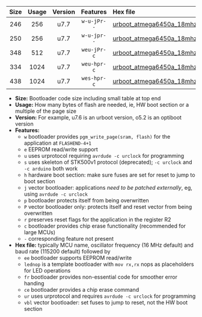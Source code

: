 |Size|Usage|Version|Features|Hex file|
|:-:|:-:|:-:|:-:|:--|
|246|256|u7.7|`w-u-jPr--`|[urboot_atmega6450a_18mhz432_38400bps_lednop_ur_vbl.hex](https://raw.githubusercontent.com/stefanrueger/urboot.hex/main/mcus/atmega6450a/fcpu_18mhz432/38400_bps/urboot_atmega6450a_18mhz432_38400bps_lednop_ur_vbl.hex)|
|250|256|u7.7|`w-u-jpr--`|[urboot_atmega6450a_18mhz432_38400bps_lednop_fr_ur_vbl.hex](https://raw.githubusercontent.com/stefanrueger/urboot.hex/main/mcus/atmega6450a/fcpu_18mhz432/38400_bps/urboot_atmega6450a_18mhz432_38400bps_lednop_fr_ur_vbl.hex)|
|348|512|u7.7|`weu-jPr-c`|[urboot_atmega6450a_18mhz432_38400bps_ee_lednop_fr_ce_ur_vbl.hex](https://raw.githubusercontent.com/stefanrueger/urboot.hex/main/mcus/atmega6450a/fcpu_18mhz432/38400_bps/urboot_atmega6450a_18mhz432_38400bps_ee_lednop_fr_ce_ur_vbl.hex)|
|334|1024|u7.7|`weu-hpr-c`|[urboot_atmega6450a_18mhz432_38400bps_ee_lednop_fr_ce_ur.hex](https://raw.githubusercontent.com/stefanrueger/urboot.hex/main/mcus/atmega6450a/fcpu_18mhz432/38400_bps/urboot_atmega6450a_18mhz432_38400bps_ee_lednop_fr_ce_ur.hex)|
|438|1024|u7.7|`wes-hpr-c`|[urboot_atmega6450a_18mhz432_38400bps_ee_lednop_fr_ce.hex](https://raw.githubusercontent.com/stefanrueger/urboot.hex/main/mcus/atmega6450a/fcpu_18mhz432/38400_bps/urboot_atmega6450a_18mhz432_38400bps_ee_lednop_fr_ce.hex)|

- **Size:** Bootloader code size including small table at top end
- **Usage:** How many bytes of flash are needed, ie, HW boot section or a multiple of the page size
- **Version:** For example, u7.6 is an urboot version, o5.2 is an optiboot version
- **Features:**
  + `w` bootloader provides `pgm_write_page(sram, flash)` for the application at `FLASHEND-4+1`
  + `e` EEPROM read/write support
  + `u` uses urprotocol requiring `avrdude -c urclock` for programming
  + `s` uses skeleton of STK500v1 protocol (deprecated); `-c urclock` and `-c arduino` both work
  + `h` hardware boot section: make sure fuses are set for reset to jump to boot section
  + `j` vector bootloader: applications *need to be patched externally*, eg, using `avrdude -c urclock`
  + `p` bootloader protects itself from being overwritten
  + `P` vector bootloader only: protects itself and reset vector from being overwritten
  + `r` preserves reset flags for the application in the register R2
  + `c` bootloader provides chip erase functionality (recommended for large MCUs)
  + `-` corresponding feature not present
- **Hex file:** typically MCU name, oscillator frequency (16 MHz default) and baud rate (115200 default) followed by
  + `ee` bootloader supports EEPROM read/write
  + `lednop` is a template bootloader with `mov rx,rx` nops as placeholders for LED operations
  + `fr` bootloader provides non-essential code for smoother error handing
  + `ce` bootloader provides a chip erase command
  + `ur` uses urprotocol and requires `avrdude -c urclock` for programming
  + `vbl` vector bootloader: set fuses to jump to reset, not the HW boot section
